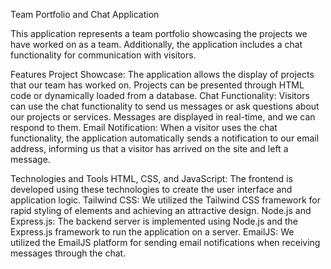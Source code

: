 Team Portfolio and Chat Application

This application represents a team portfolio showcasing the projects we have worked on as a team. Additionally, the application includes a chat functionality for communication with visitors.

Features
Project Showcase: The application allows the display of projects that our team has worked on. Projects can be presented through HTML code or dynamically loaded from a database.
Chat Functionality: Visitors can use the chat functionality to send us messages or ask questions about our projects or services. Messages are displayed in real-time, and we can respond to them.
Email Notification: When a visitor uses the chat functionality, the application automatically sends a notification to our email address, informing us that a visitor has arrived on the site and left a message.

Technologies and Tools
HTML, CSS, and JavaScript: The frontend is developed using these technologies to create the user interface and application logic.
Tailwind CSS: We utilized the Tailwind CSS framework for rapid styling of elements and achieving an attractive design.
Node.js and Express.js: The backend server is implemented using Node.js and the Express.js framework to run the application on a server.
EmailJS: We utilized the EmailJS platform for sending email notifications when receiving messages through the chat.
